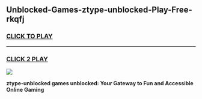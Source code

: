 
## Unblocked-Games-ztype-unblocked-Play-Free-rkqfj
<h3>
<a href="https://premium76.site?title=ztype-unblocked&ref=12A">CLICK TO PLAY</a></h3>
<hr>

<h3>
<a href="https://premium76.site?title=ztype-unblocked&ref=12A">CLICK 2 PLAY</a>
  
</h3>

<a href="https://premium76.site?title=ztype-unblocked&ref=12A"><img src="https://clearcache.store/games.png"></a>


**ztype-unblocked games unblocked: Your Gateway to Fun and Accessible Online Gaming**
